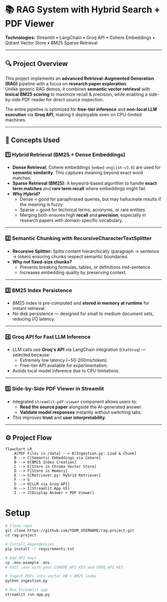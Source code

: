 # 📚 RAG System with Hybrid Search + PDF Viewer  
**Technologies:** Streamlit • LangChain • Groq API • Cohere Embeddings • Qdrant Vector Store • BM25 Sparse Retrieval  

---

## 🔍 Project Overview
This project implements an **advanced Retrieval-Augmented Generation (RAG)** pipeline with a focus on **research paper exploration**.  
Unlike generic RAG demos, it combines **semantic vector retrieval** with **lexical BM25 scoring** to maximize recall & precision, while enabling a side-by-side PDF reader for direct source inspection.

The entire pipeline is optimized for **free-tier inference** and **non-local LLM execution** via **Groq API**, making it deployable even on CPU-limited machines.

---

## 🧠 Concepts Used

### 1️⃣ **Hybrid Retrieval (BM25 + Dense Embeddings)**
- **Dense Retrieval:** Cohere embeddings (`embed-english-v3.0`) are used for **semantic similarity**. This captures meaning beyond exact word matches.
- **Sparse Retrieval (BM25):** A keyword-based algorithm to handle **exact term matches** and **rare term recall** where embeddings might fail.
- **Why Hybrid?**  
  - Dense = good for paraphrased queries, but may hallucinate results if the meaning is fuzzy.  
  - Sparse = good for technical terms, acronyms, or rare entities.  
  - Merging both ensures high **recall** and **precision**, especially in research papers with domain-specific vocabulary.

---

### 2️⃣ **Semantic Chunking with RecursiveCharacterTextSplitter**
- **Recursive Splitter:** Splits content hierarchically (paragraph → sentence → token) ensuring chunks respect semantic boundaries.
- **Why not fixed-size chunks?**  
  - Prevents breaking formulas, tables, or definitions mid-sentence.  
  - Increases embedding quality by preserving context.

---

### 3️⃣ **BM25 Index Persistence**
- BM25 index is pre-computed and **stored in memory at runtime** for instant retrieval.
- No disk persistence — designed for small to medium document sets, reducing I/O latency.

---

### 4️⃣ **Groq API for Fast LLM Inference**
- LLM calls use **Groq's API** via LangChain integration (`ChatGroq`) — selected because:
  - Extremely low latency (~50-200ms/token).
  - Free-tier API available for experimentation.
- Avoids local model inference due to CPU limitations.

---

### 5️⃣ **Side-by-Side PDF Viewer in Streamlit**
- Integrated `streamlit-pdf-viewer` component allows users to:
  - **Read the source paper** alongside the AI-generated answer.
  - **Validate model responses** instantly without switching tabs.
- This improves **trust** and **user interpretability**.

---

## ⚙️ Project Flow

```mermaid
flowchart LR
    A[PDF Files in /data] --> B[Ingestion.py: Load & Chunk]
    B --> C[Semantic Embeddings via Cohere]
    B --> D[BM25 Index Creation]
    C --> E[Store in Chroma Vector Store]
    D --> F[Store in Memory]
    E --> G[Retriever.py: Hybrid Retriever]
    F --> G
    G --> H[LLM via Groq API]
    H --> I[Streamlit App UI]
    I --> J[Display Answer + PDF Viewer]
```

# Setup

```bash
# Clone repo
git clone https://github.com/YOUR_USERNAME/rag-project.git
cd rag-project

# Install dependencies
pip install -r requirements.txt

# Add API keys
cp .env.example .env
# Edit .env with your COHERE_API_KEY and GROQ_API_KEY

# Ingest PDFs into vector DB + BM25 index
python ingestion.py

# Run Streamlit app
streamlit run app.py
```
